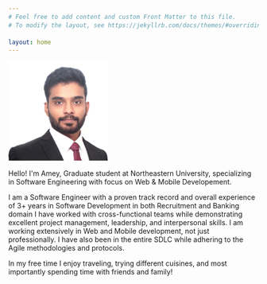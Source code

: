 ```yaml
---
# Feel free to add content and custom Front Matter to this file.
# To modify the layout, see https://jekyllrb.com/docs/themes/#overriding-theme-defaults

layout: home
---
```


<img src="photo.jpeg" alt="drawing" width="200" height="200"/>

Hello! I'm Amey, Graduate student at Northeastern University, specializing in Software Engineering with focus on Web & Mobile Developement.

I am a Software Engineer with a proven track record and overall experience of 3+ years in Software Development in both Recruitment and Banking domain I have worked with cross-functional teams while demonstrating excellent project management, leadership, and interpersonal skills. I am working extensively in Web and Mobile development, not just professionally. I have also been in the entire SDLC while adhering to the Agile methodologies and protocols.

In my free time I enjoy traveling, trying different cuisines, and most importantly spending time with friends and family!